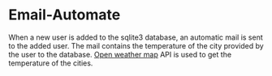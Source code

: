 # Email-Automate
When a new user is added to the sqlite3 database, an automatic mail is sent to the added user. The mail contains the temperature of the city provided by the user to the database. [Open weather map](https://openweathermap.org/api) API is used to get the temperature of the cities.

